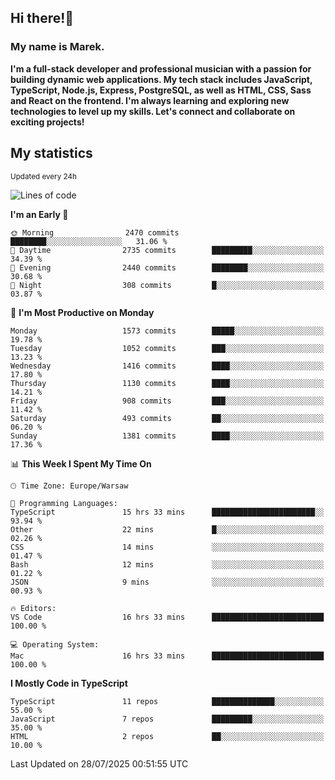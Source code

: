 ## Hi there!👋 ##
### My name is Marek. ###

**I'm a full-stack developer and professional musician with a passion for building dynamic web applications. My tech stack includes JavaScript, TypeScript, Node.js, Express, PostgreSQL, as well as HTML, CSS, Sass and React on the frontend. I'm always learning and exploring new technologies to level up my skills. Let's connect and collaborate on exciting projects!**

## My statistics ##
<sub>Updated every 24h</sub>
<!--START_SECTION:waka-->
![Lines of code](https://img.shields.io/badge/From%20Hello%20World%20I%27ve%20Written-967.9%20thousand%20lines%20of%20code-blue)

**I'm an Early 🐤** 

```text
🌞 Morning                2470 commits        ████████░░░░░░░░░░░░░░░░░   31.06 % 
🌆 Daytime                2735 commits        █████████░░░░░░░░░░░░░░░░   34.39 % 
🌃 Evening                2440 commits        ████████░░░░░░░░░░░░░░░░░   30.68 % 
🌙 Night                  308 commits         █░░░░░░░░░░░░░░░░░░░░░░░░   03.87 % 
```
📅 **I'm Most Productive on Monday** 

```text
Monday                   1573 commits        █████░░░░░░░░░░░░░░░░░░░░   19.78 % 
Tuesday                  1052 commits        ███░░░░░░░░░░░░░░░░░░░░░░   13.23 % 
Wednesday                1416 commits        ████░░░░░░░░░░░░░░░░░░░░░   17.80 % 
Thursday                 1130 commits        ████░░░░░░░░░░░░░░░░░░░░░   14.21 % 
Friday                   908 commits         ███░░░░░░░░░░░░░░░░░░░░░░   11.42 % 
Saturday                 493 commits         ██░░░░░░░░░░░░░░░░░░░░░░░   06.20 % 
Sunday                   1381 commits        ████░░░░░░░░░░░░░░░░░░░░░   17.36 % 
```


📊 **This Week I Spent My Time On** 

```text
🕑︎ Time Zone: Europe/Warsaw

💬 Programming Languages: 
TypeScript               15 hrs 33 mins      ███████████████████████░░   93.94 % 
Other                    22 mins             █░░░░░░░░░░░░░░░░░░░░░░░░   02.26 % 
CSS                      14 mins             ░░░░░░░░░░░░░░░░░░░░░░░░░   01.47 % 
Bash                     12 mins             ░░░░░░░░░░░░░░░░░░░░░░░░░   01.22 % 
JSON                     9 mins              ░░░░░░░░░░░░░░░░░░░░░░░░░   00.93 % 

🔥 Editors: 
VS Code                  16 hrs 33 mins      █████████████████████████   100.00 % 

💻 Operating System: 
Mac                      16 hrs 33 mins      █████████████████████████   100.00 % 
```

**I Mostly Code in TypeScript** 

```text
TypeScript               11 repos            ██████████████░░░░░░░░░░░   55.00 % 
JavaScript               7 repos             █████████░░░░░░░░░░░░░░░░   35.00 % 
HTML                     2 repos             ██░░░░░░░░░░░░░░░░░░░░░░░   10.00 % 
```




 Last Updated on 28/07/2025 00:51:55 UTC
<!--END_SECTION:waka-->

<!--
**MarekSax/MarekSax** is a ✨ _special_ ✨ repository because its `README.md` (this file) appears on your GitHub profile.

Here are some ideas to get you started:

- 🔭 I’m currently working on ...
- 🌱 I’m currently learning ...
- 👯 I’m looking to collaborate on ...
- 🤔 I’m looking for help with ...
- 💬 Ask me about ...
- 📫 How to reach me: ...
- 😄 Pronouns: ...
- ⚡ Fun fact: ...
-->
